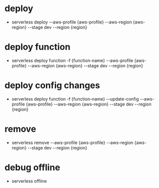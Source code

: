 # deploy
* serverless deploy --aws-profile {aws-profile} --aws-region {aws-region} --stage dev --region {region}

# deploy function
* serverless deploy function -f {function-name} --aws-profile {aws-profile} --aws-region {aws-region} --stage dev --region {region}

# deploy config changes
* serverless deploy function -f {function-name} --update-config --aws-profile {aws-profile} --aws-region {aws-region} --stage dev --region {region}

# remove
* serverless remove --aws-profile {aws-profile} --aws-region {aws-region} --stage dev --region {region}

# debug offline
* serverless offline
